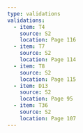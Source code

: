 ```yaml
---
type: validations
validations:
  - item: T4
    source: S2
    location: Page 116
  - item: T7
    source: S2
    location: Page 114
  - item: T8
    source: S2
    location: Page 115
  - item: D13
    source: S2
    location: Page 95
  - item: T36
    source: S2
    location: Page 107
---
```

